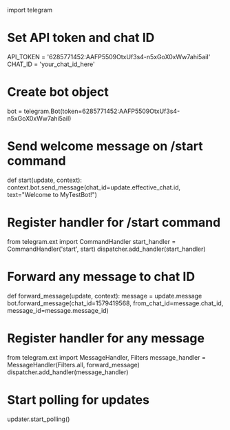 
import telegram

# Set API token and chat ID
API_TOKEN = '6285771452:AAFP5509OtxUf3s4-n5xGoX0xWw7ahi5aiI'
CHAT_ID = 'your_chat_id_here'

# Create bot object
bot = telegram.Bot(token=6285771452:AAFP5509OtxUf3s4-n5xGoX0xWw7ahi5aiI)

# Send welcome message on /start command
def start(update, context):
    context.bot.send_message(chat_id=update.effective_chat.id, text="Welcome to MyTestBot!")

# Register handler for /start command
from telegram.ext import CommandHandler
start_handler = CommandHandler('start', start)
dispatcher.add_handler(start_handler)

# Forward any message to chat ID
def forward_message(update, context):
    message = update.message
    bot.forward_message(chat_id=1579419568, from_chat_id=message.chat_id, message_id=message.message_id)

# Register handler for any message
from telegram.ext import MessageHandler, Filters
message_handler = MessageHandler(Filters.all, forward_message)
dispatcher.add_handler(message_handler)

# Start polling for updates
updater.start_polling()
